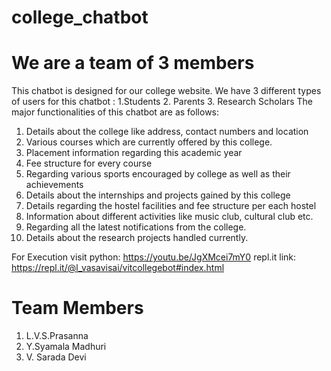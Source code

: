 # college_chatbot
# We are a team of 3 members

This chatbot is designed for our college website.
We have 3 different types of users for this chatbot : 1.Students
                                                      2. Parents
                                                      3. Research Scholars
The major functionalities of this chatbot are as follows:
1. Details about the college like address, contact numbers and location
2. Various courses which are currently offered by this college.
3. Placement information regarding this academic year
4. Fee structure for every course
5. Regarding various sports encouraged by college as well as their achievements
6. Details about the internships and projects gained by this college
7. Details regarding the hostel facilities and fee structure per each hostel
8. Information about different activities like music club, cultural club etc.
9. Regarding all the latest notifications from the college.
10. Details about the research projects handled currently.

For Execution visit python: https://youtu.be/JgXMcei7mY0
repl.it link:
https://repl.it/@l_vasavisai/vitcollegebot#index.html


# Team Members
1. L.V.S.Prasanna
2. Y.Syamala Madhuri
3. V. Sarada Devi
	
	
	

